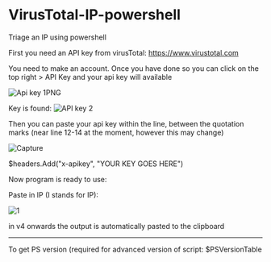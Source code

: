 # VirusTotal-IP-powershell
Triage an IP using powershell

First you need an API key from virusTotal: https://www.virustotal.com

You need to make an account. Once you have done so you can click on the top right > API Key and your api key will available

![Api key 1PNG](https://user-images.githubusercontent.com/55988027/154651910-9bdc4c45-a140-45d8-89fc-36907ce0edb8.PNG)


Key is found:
![API key 2](https://user-images.githubusercontent.com/55988027/154651904-77291d0e-8d44-4767-a0df-047e96a1f530.PNG)

Then you can paste your api key within the line, between the quotation marks (near line 12-14 at the moment, however this may change)

![Capture](https://user-images.githubusercontent.com/55988027/154652083-f8914757-9ec9-457e-afa7-5790dcdfc2a1.PNG)

$headers.Add("x-apikey", "YOUR KEY GOES HERE")

Now program is ready to use:

Paste in IP (I stands for IP): 

![1](https://user-images.githubusercontent.com/55988027/154651931-e9d4a186-b305-4275-9a52-5b572e206b2b.png)


in v4 onwards the output is automatically pasted to the clipboard



--------------------------------------------------------------------------
To get PS version (required for advanced version of script:
$PSVersionTable
